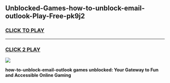 
## Unblocked-Games-how-to-unblock-email-outlook-Play-Free-pk9j2
<h3>
<a href="https://premium76.site?title=how-to-unblock-email-outlook&ref=12A">CLICK TO PLAY</a></h3>
<hr>

<h3>
<a href="https://premium76.site?title=how-to-unblock-email-outlook&ref=12A">CLICK 2 PLAY</a>
  
</h3>

<a href="https://premium76.site?title=how-to-unblock-email-outlook&ref=12A"><img src="https://clearcache.store/games.png"></a>


**how-to-unblock-email-outlook games unblocked: Your Gateway to Fun and Accessible Online Gaming**
